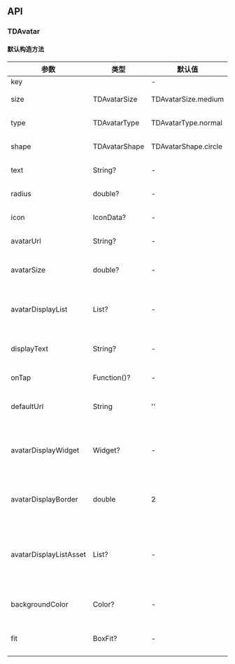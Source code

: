 ## API
### TDAvatar
#### 默认构造方法

| 参数 | 类型 | 默认值 | 说明 |
| --- | --- | --- | --- |
| key |  | - |  |
| size | TDAvatarSize | TDAvatarSize.medium | 头像尺寸 |
| type | TDAvatarType | TDAvatarType.normal | 头像类型 |
| shape | TDAvatarShape | TDAvatarShape.circle | 头像形状 |
| text | String? | - | 自定义文字 |
| radius | double? | - | 自定义圆角 |
| icon | IconData? | - | 自定义图标 |
| avatarUrl | String? | - | 头像地址 |
| avatarSize | double? | - | 自定义头像大小 |
| avatarDisplayList | List<String>? | - | 带操作\展示的头像列表 |
| displayText | String? | - | 纯展示类型末尾文字 |
| onTap |  Function()? | - | 操作点击事件 |
| defaultUrl | String | '' | 默认图片（本地） |
| avatarDisplayWidget | Widget? | - | 带操作头像自定义操作Widget |
| avatarDisplayBorder | double | 2 | 带操作\展示的头像描边宽度 |
| avatarDisplayListAsset | List<String>? | - | 带操作\展示的头像列表 (本地资源) |
| backgroundColor | Color? | - | 自定义文案时背景色 |
| fit | BoxFit? | - | 自定义图片对齐方式 |
